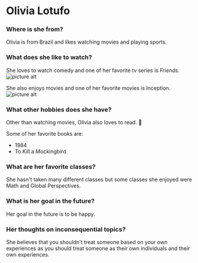 # Olivia Lotufo

### Where is she from? ###
Olivia is from Brazil and likes watching movies and playing sports. 

### What does she like to watch? ###
She loves to watch comedy and one of her favorite tv series is _Friends_.   
![picture alt](https://learnenglishfunway.com/wp-content/uploads/2020/06/Learn-English-with-Friends.jpg)

She also enjoys movies and one of her favorite movies is Inception.
![picture alt](https://flxt.tmsimg.com/assets/p7825626_p_v10_af.jpg)

### What other hobbies does she have? ###
Other than watching movies, Olivia also loves to read. :book:

Some of her favorite books are:
* 1984  
* To Kill a Mockingbird.

### What are her favorite classes? ###
She hasn't taken many different classes but some classes she enjoyed were Math and Global Perspectives. 

### What is her goal in the future? ###
Her goal in the future is to be happy.

### Her thoughts on inconsequential topics? ###
She believes that you shouldn't treat someone based on your own experiences as you should treat someone as their own individuals and their own experiences.
